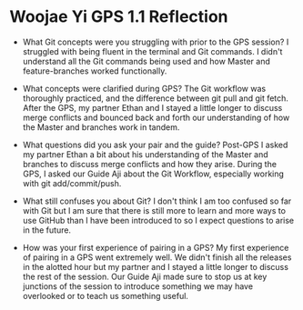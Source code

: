 # Woojae Yi GPS 1.1 Reflection

* What Git concepts were you struggling with prior to the GPS session?
I struggled with being fluent in the terminal and Git commands. I didn't understand all the Git commands being used and how Master and feature-branches worked functionally.

* What concepts were clarified during GPS?
The Git workflow was thoroughly practiced, and the difference between git pull and git fetch. After the GPS, my partner Ethan and I stayed a little longer to discuss merge conflicts and bounced back and forth our understanding of how the Master and branches work in tandem.

* What questions did you ask your pair and the guide?
Post-GPS I asked my partner Ethan a bit about his understanding of the Master and branches to discuss merge conflicts and how they arise. During the GPS, I asked our Guide Aji about the Git Workflow, especially working with git add/commit/push.

* What still confuses you about Git?
I don't think I am too confused so far with Git but I am sure that there is still more to learn and more ways to use GitHub than I have been introduced to so I expect questions to arise in the future.

* How was your first experience of pairing in a GPS?
My first experience of pairing in a GPS went extremely well. We didn't finish all the releases in the alotted hour but my partner and I stayed a little longer to discuss the rest of the session. Our Guide Aji made sure to stop us at key junctions of the session to introduce something we may have overlooked or to teach us something useful.
